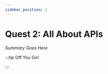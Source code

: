```yaml
---
sidebar_position: 2
---
```


# Quest 2: All About APIs

_Summary Goes Here_

:::tip Off You Go!

<QuestButton text="Happy Questing" link='' />

:::

